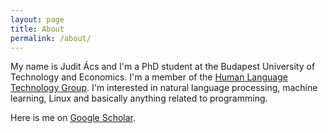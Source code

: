 ```yaml
---
layout: page
title: About
permalink: /about/
---
```


My name is Judit Ács and I'm a PhD student at the Budapest University of Technology and Economics.
I'm a member of the [Human Language Technology Group](http://hlt.bme.hu/).
I'm interested in natural language processing, machine learning, Linux and basically anything related to programming.

Here is me on [Google Scholar](https://scholar.google.hu/citations?user=rIStlyMAAAAJ&hl=en).
